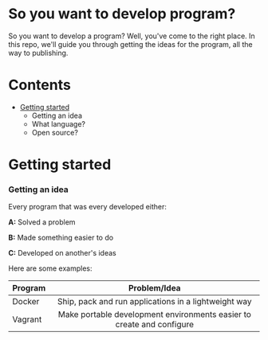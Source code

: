 # So you want to develop program?
So you want to develop a program? Well, you've come to the right place. In this repo, we'll guide you through getting the ideas for the program, all the way to publishing.

# Contents
* <a href="#gettingstarted">Getting started</a>
  * Getting an idea
  * What language?
  * Open source?

# Getting started
### Getting an idea
Every program that was every developed either:

<b>A:</b> Solved a problem

<b>B:</b> Made something easier to do

<b>C:</b> Developed on another's ideas

Here are some examples:

| Program        | Problem/Idea |
| ------------- |:-------------:|
| Docker      | Ship, pack and run applications in a lightweight way |
| Vagrant      | Make portable development environments easier to create and configure |
